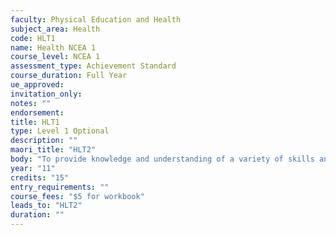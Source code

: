 ```yaml
---
faculty: Physical Education and Health
subject_area: Health
code: HLT1
name: Health NCEA 1
course_level: NCEA 1
assessment_type: Achievement Standard
course_duration: Full Year
ue_approved: 
invitation_only: 
notes: ""
endorsement: 
title: HLT1
type: Level 1 Optional
description: ""
maori_title: "HLT2"
body: "To provide knowledge and understanding of a variety of skills and concepts related to enhancing and/or maintaining relationships as well as individuals health and well-being. This course contains four major topics of study."
year: "11"
credits: "15"
entry_requirements: ""
course_fees: "$5 for workbook"
leads_to: "HLT2"
duration: ""
---
```

